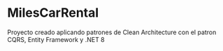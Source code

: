 # MilesCarRental
Proyecto creado aplicando patrones de Clean Architecture con el patron CQRS, Entity Framework y .NET 8

